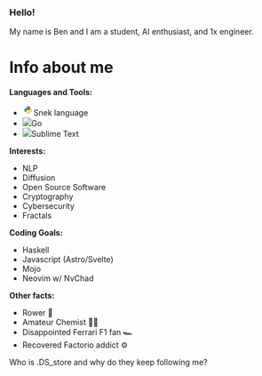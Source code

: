 ### Hello! 
My name is Ben and I am a student, AI enthusiast, and 1x engineer.

# Info about me
**Languages and Tools:**
- <code><img height="20" src="https://raw.githubusercontent.com/github/explore/80688e429a7d4ef2fca1e82350fe8e3517d3494d/topics/python/python.png"></code>Snek language
- <code><img height="20" src="https://emojis.slackmojis.com/emojis/images/1454546974/291/golang.png?1454546974"></code>Go 
- <code><img height="20" src="https://insmac.org/uploads/posts/2017-06/1497195101_sublime-text.png"></code>Sublime Text

**Interests:**
- NLP
- Diffusion
- Open Source Software
- Cryptography
- Cybersecurity
- Fractals

**Coding Goals:**
- Haskell
- Javascript (Astro/Svelte)
- Mojo
- Neovim w/ NvChad

**Other facts:**
- Rower 🚣
- Amateur Chemist 👨‍🔬
- Disappointed Ferrari F1 fan 🏎️
- Recovered Factorio addict ⚙️




Who is .DS_store and why do they keep following me?
